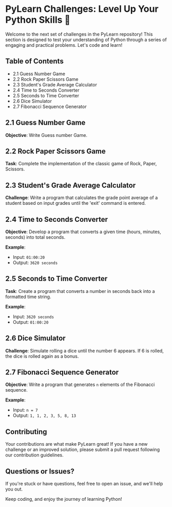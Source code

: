 # PyLearn Challenges: Level Up Your Python Skills 🚀

Welcome to the next set of challenges in the PyLearn repository! This section is designed to test your understanding of Python through a series of engaging and practical problems. Let's code and learn!

## Table of Contents

- 2.1 Guess Number Game
- 2.2 Rock Paper Scissors Game
- 2.3 Student's Grade Average Calculator
- 2.4 Time to Seconds Converter
- 2.5 Seconds to Time Converter
- 2.6 Dice Simulator
- 2.7 Fibonacci Sequence Generator

## 2.1 Guess Number Game

**Objective**: Write Guess number Game.

## 2.2 Rock Paper Scissors Game

**Task**: Complete the implementation of the classic game of Rock, Paper, Scissors.

## 2.3 Student's Grade Average Calculator

**Challenge**: Write a program that calculates the grade point average of a student based on input grades until the 'exit' command is entered.

## 2.4 Time to Seconds Converter

**Objective**: Develop a program that converts a given time (hours, minutes, seconds) into total seconds.

**Example**:
- Input: `01:00:20`
- Output: `3620 seconds`

## 2.5 Seconds to Time Converter

**Task**: Create a program that converts a number in seconds back into a formatted time string.

**Example**:
- Input: `3620 seconds`
- Output: `01:00:20`

## 2.6 Dice Simulator

**Challenge**: Simulate rolling a dice until the number 6 appears. If 6 is rolled, the dice is rolled again as a bonus.

## 2.7 Fibonacci Sequence Generator

**Objective**: Write a program that generates `n` elements of the Fibonacci sequence.

**Example**:
- Input: `n = 7`
- Output: `1, 1, 2, 3, 5, 8, 13`



## Contributing

Your contributions are what make PyLearn great! If you have a new challenge or an improved solution, please submit a pull request following our contribution guidelines.

## Questions or Issues?

If you're stuck or have questions, feel free to open an issue, and we'll help you out.

Keep coding, and enjoy the journey of learning Python!
